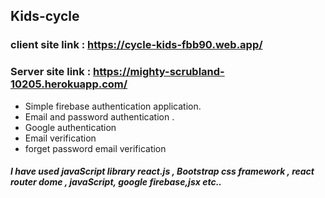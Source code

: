 ## Kids-cycle
### client site link : https://cycle-kids-fbb90.web.app/
### Server site link : https://mighty-scrubland-10205.herokuapp.com/
* Simple firebase authentication application.
* Email and password authentication .
* Google authentication
* Email verification 
* forget password email verification

##### I have used javaScript library react.js , Bootstrap css framework , react router dome , javaScript, google firebase,jsx etc..